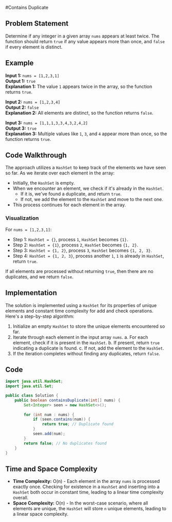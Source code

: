 #Contains Duplicate
## Problem Statement
Determine if any integer in a given array `nums` appears at least twice. The function should return `true` if any value appears more than once, and `false` if every element is distinct.

## Example
**Input 1:** `nums = [1,2,3,1]`  
**Output 1:** `true`  
**Explanation 1:** The value `1` appears twice in the array, so the function returns `true`.

**Input 2:** `nums = [1,2,3,4]`  
**Output 2:** `false`  
**Explanation 2:** All elements are distinct, so the function returns `false`.

**Input 3:** `nums = [1,1,1,3,3,4,3,2,4,2]`  
**Output 3:** `true`  
**Explanation 3:** Multiple values like `1`, `3`, and `4` appear more than once, so the function returns `true`.

## Code Walkthrough
The approach utilizes a `HashSet` to keep track of the elements we have seen so far. As we iterate over each element in the array:
- Initially, the `HashSet` is empty.
- When we encounter an element, we check if it's already in the `HashSet`.
  - If it is, we've found a duplicate, and return `true`.
  - If not, we add the element to the `HashSet` and move to the next one.
- This process continues for each element in the array.

### Visualization
For `nums = [1,2,3,1]`:  
- Step 1: `HashSet = {}`, process `1`, `HashSet` becomes `{1}`.  
- Step 2: `HashSet = {1}`, process `2`, `HashSet` becomes `{1, 2}`.  
- Step 3: `HashSet = {1, 2}`, process `3`, `HashSet` becomes `{1, 2, 3}`.  
- Step 4: `HashSet = {1, 2, 3}`, process another `1`, `1` is already in `HashSet`, return `true`.  

If all elements are processed without returning `true`, then there are no duplicates, and we return `false`.

## Implementation
The solution is implemented using a `HashSet` for its properties of unique elements and constant time complexity for add and check operations. Here's a step-by-step algorithm:
1. Initialize an empty `HashSet` to store the unique elements encountered so far.
2. Iterate through each element in the input array `nums`.
   a. For each element, check if it is present in the `HashSet`.
   b. If present, return `true` indicating a duplicate is found.
   c. If not, add the element to the `HashSet`.
3. If the iteration completes without finding any duplicates, return `false`.

## Code
```java
import java.util.HashSet;
import java.util.Set;

public class Solution {
    public boolean containsDuplicate(int[] nums) {
        Set<Integer> seen = new HashSet<>();
        
        for (int num : nums) {
            if (seen.contains(num)) {
                return true; // Duplicate found
            }
            seen.add(num);
        }
        return false; // No duplicates found
    }
}
```

## Time and Space Complexity
- **Time Complexity:** O(n) - Each element in the array `nums` is processed exactly once. Checking for existence in a `HashSet` and inserting into a `HashSet` both occur in constant time, leading to a linear time complexity overall.
- **Space Complexity:** O(n) - In the worst-case scenario, where all elements are unique, the `HashSet` will store `n` unique elements, leading to a linear space complexity.